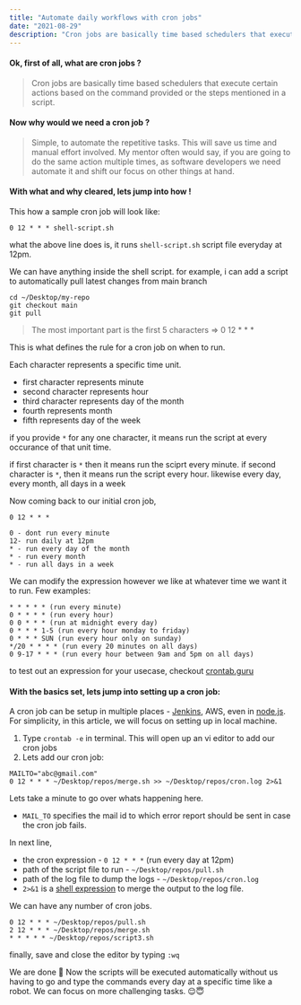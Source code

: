 ```yaml
---
title: "Automate daily workflows with cron jobs"
date: "2021-08-29"
description: "Cron jobs are basically time based schedulers that execute certain actions based on the command provided or the steps mentioned in a script."
---
```


#### Ok, first of all, what are cron jobs ?

> Cron jobs are basically time based schedulers that execute certain actions based on the command provided or the steps mentioned in a script.

#### Now why would we need a cron job ?

> Simple, to automate the repetitive tasks. This will save us time and manual effort involved. My mentor often would say, if you are going to do the same action multiple times, as software developers we need automate it and shift our focus on other things at hand.

#### With what and why cleared, lets jump into how !

This how a sample cron job will look like:

```
0 12 * * * shell-script.sh
```

what the above line does is, it runs `shell-script.sh` script file everyday at 12pm.

We can have anything inside the shell script.
for example, i can add a script to automatically pull latest changes from main branch

```
cd ~/Desktop/my-repo
git checkout main
git pull
```

> The most important part is the first 5 characters => 0 12 \* \* \*

This is what defines the rule for a cron job on when to run.

Each character represents a specific time unit.

- first character represents minute
- second character represents hour
- third character represents day of the month
- fourth represents month
- fifth represents day of the week

if you provide `*` for any one character, it means run the script at every occurance of that unit time.

if first character is `*` then it means run the sciprt every minute.
if second character is `*`, then it means run the script every hour. likewise every day, every month, all days in a week

Now coming back to our initial cron job,

```
0 12 * * *

0 - dont run every minute
12- run daily at 12pm
* - run every day of the month
* - run every month
* - run all days in a week
```

We can modify the expression however we like at whatever time we want it to run.
Few examples:

```
* * * * * (run every minute)
0 * * * * (run every hour)
0 0 * * * (run at midnight every day)
0 * * * 1-5 (run every hour monday to friday)
0 * * * SUN (run every hour only on sunday)
*/20 * * * * (run every 20 minutes on all days)
0 9-17 * * * (run every hour between 9am and 5pm on all days)
```

to test out an expression for your usecase, checkout [crontab.guru](https://crontab.guru/hour-range)

#### With the basics set, lets jump into setting up a cron job:

A cron job can be setup in multiple places - [Jenkins](https://www.jenkins.io/), AWS, even in [node.js](https://www.npmjs.com/package/cron). For simplicity, in this article, we will focus on setting up in local machine.

1. Type `crontab -e` in terminal. This will open up an vi editor to add our cron jobs
2. Lets add our cron job:

```
MAILTO="abc@gmail.com"
0 12 * * * ~/Desktop/repos/merge.sh >> ~/Desktop/repos/cron.log 2>&1
```

Lets take a minute to go over whats happening here.

- `MAIL_TO` specifies the mail id to which error report should be sent in case the cron job fails.

In next line,

- the cron expression - `0 12 * * *` (run every day at 12pm)
- path of the script file to run - `~/Desktop/repos/pull.sh`
- path of the log file to dump the logs - `~/Desktop/repos/cron.log`
- `2>&1` is a [shell expression](https://stackoverflow.com/questions/818255/in-the-shell-what-does-21-mean) to merge the output to the log file.

We can have any number of cron jobs.

```
0 12 * * * ~/Desktop/repos/pull.sh
2 12 * * * ~/Desktop/repos/merge.sh
* * * * * ~/Desktop/repos/script3.sh
```

finally, save and close the editor by typing `:wq`

We are done :tada:
Now the scripts will be executed automatically without us having to go and type the commands every day at a specific time like a robot. We can focus on more challenging tasks. :relieved::innocent:

